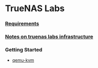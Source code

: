 # TrueNAS Labs

### [Requirements](requirements)

### [Notes on truenas labs infrastructure](notes-on-infrastructure#notes-on-truenas-labs-infrastructure)

### Getting Started
- [qemu-kvm](deployment/qemu-kvm)
